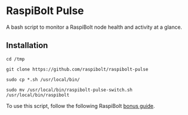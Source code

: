 # RaspiBolt Pulse

A bash script to monitor a RaspiBolt node health and activity at a glance.

## Installation
`cd /tmp`

`git clone https://github.com/raspibolt/raspibolt-pulse`

`sudo cp *.sh /usr/local/bin/`

`sudo mv /usr/local/bin/raspibolt-pulse-switch.sh /usr/local/bin/raspibolt`

To use this script, follow the following RaspiBolt [bonus guide](https://raspibolt.org/guide/bonus/raspberry-pi/system-overview.html).
